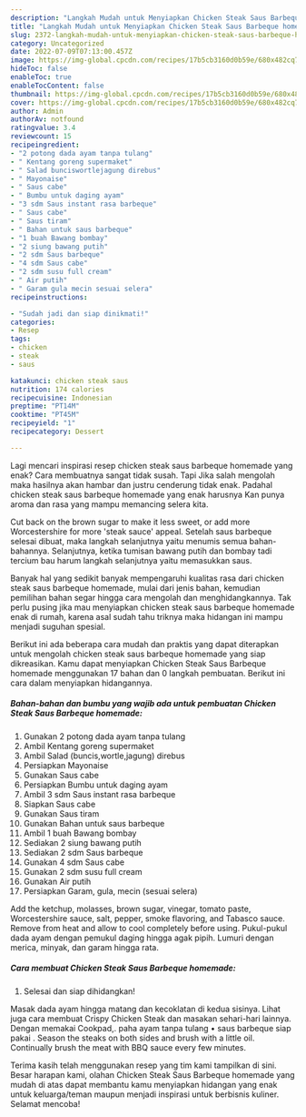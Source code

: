 ```yaml
---
description: "Langkah Mudah untuk Menyiapkan Chicken Steak Saus Barbeque homemade yang Bisa Manjain Lidah, Buat Buka Puasa Lezat Sekali"
title: "Langkah Mudah untuk Menyiapkan Chicken Steak Saus Barbeque homemade yang Bisa Manjain Lidah, Buat Buka Puasa Lezat Sekali"
slug: 2372-langkah-mudah-untuk-menyiapkan-chicken-steak-saus-barbeque-homemade-yang-bisa-manjain-lidah-buat-buka-puasa-lezat-sekali
category: Uncategorized
date: 2022-07-09T07:13:00.457Z
image: https://img-global.cpcdn.com/recipes/17b5cb3160d0b59e/680x482cq70/chicken-steak-saus-barbeque-homemade-foto-resep-utama.jpg
hideToc: false
enableToc: true
enableTocContent: false
thumbnail: https://img-global.cpcdn.com/recipes/17b5cb3160d0b59e/680x482cq70/chicken-steak-saus-barbeque-homemade-foto-resep-utama.jpg
cover: https://img-global.cpcdn.com/recipes/17b5cb3160d0b59e/680x482cq70/chicken-steak-saus-barbeque-homemade-foto-resep-utama.jpg
author: Admin
authorAv: notfound
ratingvalue: 3.4
reviewcount: 15
recipeingredient:
- "2 potong dada ayam tanpa tulang"
- " Kentang goreng supermaket"
- " Salad bunciswortlejagung direbus"
- " Mayonaise"
- " Saus cabe"
- " Bumbu untuk daging ayam"
- "3 sdm Saus instant rasa barbeque"
- " Saus cabe"
- " Saus tiram"
- " Bahan untuk saus barbeque"
- "1 buah Bawang bombay"
- "2 siung bawang putih"
- "2 sdm Saus barbeque"
- "4 sdm Saus cabe"
- "2 sdm susu full cream"
- " Air putih"
- " Garam gula mecin sesuai selera"
recipeinstructions:

- "Sudah jadi dan siap dinikmati!"
categories:
- Resep
tags:
- chicken
- steak
- saus

katakunci: chicken steak saus 
nutrition: 174 calories
recipecuisine: Indonesian
preptime: "PT14M"
cooktime: "PT45M"
recipeyield: "1"
recipecategory: Dessert

---
```



Lagi mencari inspirasi resep chicken steak saus barbeque homemade yang enak? Cara membuatnya sangat tidak susah. Tapi Jika salah mengolah maka hasilnya akan hambar dan justru cenderung tidak enak. Padahal chicken steak saus barbeque homemade yang enak harusnya Kan punya aroma dan rasa yang mampu memancing selera kita.


Cut back on the brown sugar to make it less sweet, or add more Worcestershire for more &#39;steak sauce&#39; appeal. Setelah saus barbeque selesai dibuat, maka langkah selanjutnya yaitu menumis semua bahan-bahannya. Selanjutnya, ketika tumisan bawang putih dan bombay tadi tercium bau harum langkah selanjutnya yaitu memasukkan saus.

Banyak hal yang sedikit banyak mempengaruhi kualitas rasa dari chicken steak saus barbeque homemade, mulai dari jenis bahan, kemudian pemilihan bahan segar hingga cara mengolah dan menghidangkannya. Tak perlu pusing jika mau menyiapkan chicken steak saus barbeque homemade enak di rumah, karena asal sudah tahu triknya maka hidangan ini mampu menjadi suguhan spesial.


Berikut ini ada beberapa cara mudah dan praktis yang dapat diterapkan untuk mengolah chicken steak saus barbeque homemade yang siap dikreasikan. Kamu dapat menyiapkan Chicken Steak Saus Barbeque homemade menggunakan 17 bahan dan 0 langkah pembuatan. Berikut ini cara dalam menyiapkan hidangannya.

<!--inarticleads1-->

##### Bahan-bahan dan bumbu yang wajib ada untuk pembuatan Chicken Steak Saus Barbeque homemade:

1. Gunakan 2 potong dada ayam tanpa tulang
1. Ambil  Kentang goreng supermaket
1. Ambil  Salad (buncis,wortle,jagung) direbus
1. Persiapkan  Mayonaise
1. Gunakan  Saus cabe
1. Persiapkan  Bumbu untuk daging ayam
1. Ambil 3 sdm Saus instant rasa barbeque
1. Siapkan  Saus cabe
1. Gunakan  Saus tiram
1. Gunakan  Bahan untuk saus barbeque
1. Ambil 1 buah Bawang bombay
1. Sediakan 2 siung bawang putih
1. Sediakan 2 sdm Saus barbeque
1. Gunakan 4 sdm Saus cabe
1. Gunakan 2 sdm susu full cream
1. Gunakan  Air putih
1. Persiapkan  Garam, gula, mecin (sesuai selera)


Add the ketchup, molasses, brown sugar, vinegar, tomato paste, Worcestershire sauce, salt, pepper, smoke flavoring, and Tabasco sauce. Remove from heat and allow to cool completely before using. Pukul-pukul dada ayam dengan pemukul daging hingga agak pipih. Lumuri dengan merica, minyak, dan garam hingga rata. 

<!--inarticleads2-->

##### Cara membuat Chicken Steak Saus Barbeque homemade:


1. Selesai dan siap dihidangkan!

Masak dada ayam hingga matang dan kecoklatan di kedua sisinya. Lihat juga cara membuat Crispy Chicken Steak dan masakan sehari-hari lainnya. Dengan memakai Cookpad,. paha ayam tanpa tulang • saus barbeque siap pakai . Season the steaks on both sides and brush with a little oil. Continually brush the meat with BBQ sauce every few minutes. 

Terima kasih telah menggunakan resep yang tim kami tampilkan di sini. Besar harapan kami, olahan Chicken Steak Saus Barbeque homemade yang mudah di atas dapat membantu kamu menyiapkan hidangan yang enak untuk keluarga/teman maupun menjadi inspirasi untuk berbisnis kuliner. Selamat mencoba!
